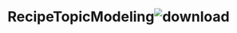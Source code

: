# RecipeTopicModeling![download](https://user-images.githubusercontent.com/68982975/158501147-bebc7eb3-df4c-458c-ae18-2abb43564ecb.jpeg)
